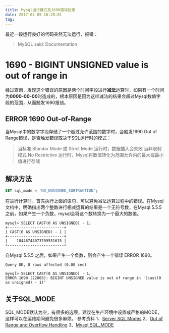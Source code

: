 ```yaml
---
title: Mysql运行模式及1690错误处理
date: 2017-04-05 16:28:01
tag: 
---
```


最近一段运行良好的代码突然无法运行，报错：
> MySQL said: Documentation

# 1690 - BIGINT UNSIGNED value is out of range in

经过查询，发现这个错误的原因是两个时间字段进行**减法**运算时，如果有一个时间为**0000-00-00**时造成的，根本原因是因为这样减法的结果会超过Mysql数值字段的范围，从而触发1690报错。

## ERROR 1690 Out-of-Range
当Mysql中的数字字段存储了一个超过允许范围的数字时，会触发1690 Out of Range错误，是否触发错误取决于SQL运行时的模式：
> 当标准 Standar Mode 或 Strict Mode 运行时，数据插入会失败
当非限制模式 No Restrictive 运行时，Mysql将数值转化为范围允许内的最大或最小值进行存储


## 解决方法
```sql
SET sql_mode = 'NO_UNSIGNED_SUBTRACTION';
```
在进行计算时，首先执行上面的语句，可以避免减法运算过程中的错误。在Mysql文档中，明确指出两个整数进行相减运算的结果是一个无符号数，在Mysql 5.5.5 之前，如果产生一个负数，mysql会将这个数转换为一个最大的数值。
```mysql> SET sql_mode = '';
mysql> SELECT CAST(0 AS UNSIGNED) - 1;
+-------------------------+
| CAST(0 AS UNSIGNED) - 1 |
+-------------------------+
|    18446744073709551615 |
+-------------------------+
```
自Mysql 5.5.5 之后，如果产生一个负数，则会产生一个错误 ERROR 1690。
```mysql> SET sql_mode = '';
Query OK, 0 rows affected (0.00 sec)

mysql> SELECT CAST(0 AS UNSIGNED) - 1;
ERROR 1690 (22003): BIGINT UNSIGNED value is out of range in '(cast(0 as unsigned) - 1)'
```

## 关于SQL_MODE
SQL_MODE默认为空，有很多的选项，建议在生产环境中设置成严格的MODE，这样可以在运维期间避免很多麻烦。
参考资料
1、[Server SQL Modes](https://dev.mysql.com/doc/refman/5.5/en/sql-mode.html)
2、[Out of Range and Overflow Handling](https://dev.mysql.com/doc/refman/5.5/en/out-of-range-and-overflow.html)
3、[Mysql SQL_MODE](http://www.cnblogs.com/zengkefu/p/5636614.html)












